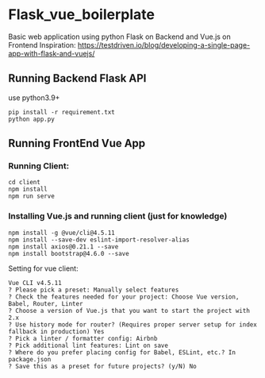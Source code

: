 # Flask_vue_boilerplate
Basic web application using python Flask on Backend and Vue.js on Frontend
Inspiration: https://testdriven.io/blog/developing-a-single-page-app-with-flask-and-vuejs/

## Running Backend Flask API
use python3.9+
```
pip install -r requirement.txt
python app.py

```

## Running FrontEnd Vue App
### Running Client:
```
cd client
npm install
npm run serve
```
### Installing Vue.js and running client (just for knowledge)

```
npm install -g @vue/cli@4.5.11
npm install --save-dev eslint-import-resolver-alias
npm install axios@0.21.1 --save
npm install bootstrap@4.6.0 --save
```
Setting for vue client: 
```
Vue CLI v4.5.11
? Please pick a preset: Manually select features
? Check the features needed for your project: Choose Vue version, Babel, Router, Linter
? Choose a version of Vue.js that you want to start the project with 2.x
? Use history mode for router? (Requires proper server setup for index fallback in production) Yes
? Pick a linter / formatter config: Airbnb
? Pick additional lint features: Lint on save
? Where do you prefer placing config for Babel, ESLint, etc.? In package.json
? Save this as a preset for future projects? (y/N) No
```


